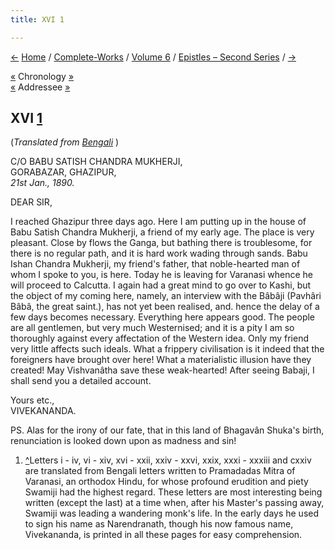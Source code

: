 ```yaml
---
title: XVI 1

---
```

<div>

[←](015_sir.htm) [Home](../../../index.htm) /
[Complete-Works](../../complete_works.htm) / [Volume
6](../volume_6_contents.htm) / [Epistles – Second
Series](epistles_second_series_contents.htm) / [→](017_sir.htm)

  

[«](015_sir.htm) Chronology
[»](../../volume_7/epistles_third_series/03_sir.htm)  
[«](014_sir.htm) Addressee [»](017_sir.htm)

## XVI [1](#fn1)

(*Translated from [Bengali](b6024e6016.pdf)* )

C/O BABU SATISH CHANDRA MUKHERJI,  
GORABAZAR, GHAZIPUR,  
*21st Jan., 1890.*

DEAR SIR,

I reached Ghazipur three days ago. Here I am putting up in the house of
Babu Satish Chandra Mukherji, a friend of my early age. The place is
very pleasant. Close by flows the Ganga, but bathing there is
troublesome, for there is no regular path, and it is hard work wading
through sands. Babu Ishan Chandra Mukherji, my friend's father, that
noble-hearted man of whom I spoke to you, is here. Today he is leaving
for Varanasi whence he will proceed to Calcutta. I again had a great
mind to go over to Kashi, but the object of my coming here, namely, an
interview with the Bâbâji (Pavhâri Bâbâ, the great saint.), has not yet
been realised, and. hence the delay of a few days becomes necessary.
Everything here appears good. The people are all gentlemen, but very
much Westernised; and it is a pity I am so thoroughly against every
affectation of the Western idea. Only my friend very little affects such
ideals. What a frippery civilisation is it indeed that the foreigners
have brought over here! What a materialistic illusion have they created!
May Vishvanâtha save these weak-hearted! After seeing Babaji, I shall
send you a detailed account.

Yours etc.,  
VIVEKANANDA.

  
PS. Alas for the irony of our fate, that in this land of Bhagavân
Shuka's birth, renunciation is looked down upon as madness and sin!

1.  [^](#txt1)Letters i - iv, vi - xiv, xvi - xxii, xxiv - xxvi, xxix,
    xxxi - xxxiii and cxxiv are translated from Bengali letters written
    to Pramadadas Mitra of Varanasi, an orthodox Hindu, for whose
    profound erudition and piety Swamiji had the highest regard. These
    letters are most interesting being written (except the last) at a
    time when, after his Master's passing away, Swamiji was leading a
    wandering monk's life. In the early days he used to sign his name as
    Narendranath, though his now famous name, Vivekananda, is printed in
    all these pages for easy comprehension.

</div>
